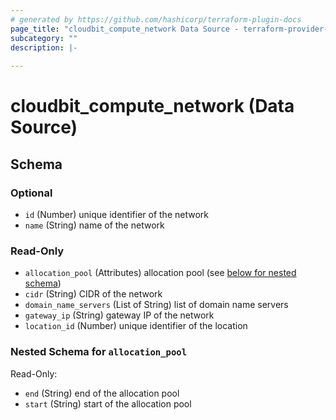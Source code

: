 ```yaml
---
# generated by https://github.com/hashicorp/terraform-plugin-docs
page_title: "cloudbit_compute_network Data Source - terraform-provider-cloudbit"
subcategory: ""
description: |-
  
---
```


# cloudbit_compute_network (Data Source)





<!-- schema generated by tfplugindocs -->
## Schema

### Optional

- `id` (Number) unique identifier of the network
- `name` (String) name of the network

### Read-Only

- `allocation_pool` (Attributes) allocation pool (see [below for nested schema](#nestedatt--allocation_pool))
- `cidr` (String) CIDR of the network
- `domain_name_servers` (List of String) list of domain name servers
- `gateway_ip` (String) gateway IP of the network
- `location_id` (Number) unique identifier of the location

<a id="nestedatt--allocation_pool"></a>
### Nested Schema for `allocation_pool`

Read-Only:

- `end` (String) end of the allocation pool
- `start` (String) start of the allocation pool


